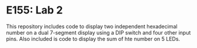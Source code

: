 # E155: Lab 2

This repository includes code to display two independent hexadecimal number on a dual 7-segment display using a DIP switch
and four other input pins. Also included is code to display the sum of hte number on 5 LEDs. 